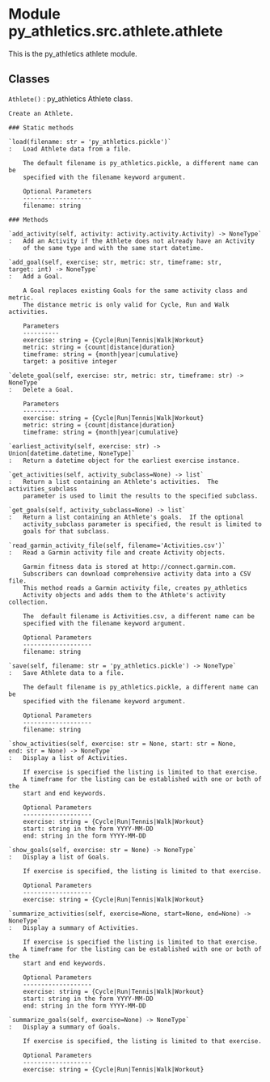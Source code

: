 Module py_athletics.src.athlete.athlete
=======================================
This is the py_athletics athlete module.

Classes
-------

`Athlete()`
:   py_athletics Athlete class.
    
    Create an Athlete.

    ### Static methods

    `load(filename: str = 'py_athletics.pickle')`
    :   Load Athlete data from a file.
        
        The default filename is py_athletics.pickle, a different name can be
        specified with the filename keyword argument.
        
        Optional Parameters
        -------------------
        filename: string

    ### Methods

    `add_activity(self, activity: activity.activity.Activity) ‑> NoneType`
    :   Add an Activity if the Athlete does not already have an Activity
        of the same type and with the same start datetime.

    `add_goal(self, exercise: str, metric: str, timeframe: str, target: int) ‑> NoneType`
    :   Add a Goal.
        
        A Goal replaces existing Goals for the same activity class and metric.
        The distance metric is only valid for Cycle, Run and Walk activities.
        
        Parameters
        ----------
        exercise: string = {Cycle|Run|Tennis|Walk|Workout}
        metric: string = {count|distance|duration}
        timeframe: string = {month|year|cumulative}
        target: a positive integer

    `delete_goal(self, exercise: str, metric: str, timeframe: str) ‑> NoneType`
    :   Delete a Goal.
        
        Parameters
        ----------
        exercise: string = {Cycle|Run|Tennis|Walk|Workout}
        metric: string = {count|distance|duration}
        timeframe: string = {month|year|cumulative}

    `earliest_activity(self, exercise: str) ‑> Union[datetime.datetime, NoneType]`
    :   Return a datetime object for the earliest exercise instance.

    `get_activities(self, activity_subclass=None) ‑> list`
    :   Return a list containing an Athlete's activities.  The activities_subclass
        parameter is used to limit the results to the specified subclass.

    `get_goals(self, activity_subclass=None) ‑> list`
    :   Return a list containing an Athlete's goals.  If the optional
        activity_subclass parameter is specified, the result is limited to
        goals for that subclass.

    `read_garmin_activity_file(self, filename='Activities.csv')`
    :   Read a Garmin activity file and create Activity objects.
        
        Garmin fitness data is stored at http://connect.garmin.com.
        Subscribers can download comprehensive activity data into a CSV file.
        This method reads a Garmin activity file, creates py_athletics
        Activity objects and adds them to the Athlete's activity collection.
        
        The  default filename is Activities.csv, a different name can be
        specified with the filename keyword argument.
        
        Optional Parameters
        -------------------
        filename: string

    `save(self, filename: str = 'py_athletics.pickle') ‑> NoneType`
    :   Save Athlete data to a file.
        
        The default filename is py_athletics.pickle, a different name can be
        specified with the filename keyword argument.
        
        Optional Parameters
        -------------------
        filename: string

    `show_activities(self, exercise: str = None, start: str = None, end: str = None) ‑> NoneType`
    :   Display a list of Activities.
        
        If exercise is specified the listing is limited to that exercise.
        A timeframe for the listing can be established with one or both of the
        start and end keywords.
        
        Optional Parameters
        -------------------
        exercise: string = {Cycle|Run|Tennis|Walk|Workout}
        start: string in the form YYYY-MM-DD
        end: string in the form YYYY-MM-DD

    `show_goals(self, exercise: str = None) ‑> NoneType`
    :   Display a list of Goals.
        
        If exercise is specified, the listing is limited to that exercise.
        
        Optional Parameters
        -------------------
        exercise: string = {Cycle|Run|Tennis|Walk|Workout}

    `summarize_activities(self, exercise=None, start=None, end=None) ‑> NoneType`
    :   Display a summary of Activities.
        
        If exercise is specified the listing is limited to that exercise.
        A timeframe for the listing can be established with one or both of the
        start and end keywords.
        
        Optional Parameters
        -------------------
        exercise: string = {Cycle|Run|Tennis|Walk|Workout}
        start: string in the form YYYY-MM-DD
        end: string in the form YYYY-MM-DD

    `summarize_goals(self, exercise=None) ‑> NoneType`
    :   Display a summary of Goals.
        
        If exercise is specified, the listing is limited to that exercise.
        
        Optional Parameters
        -------------------
        exercise: string = {Cycle|Run|Tennis|Walk|Workout}